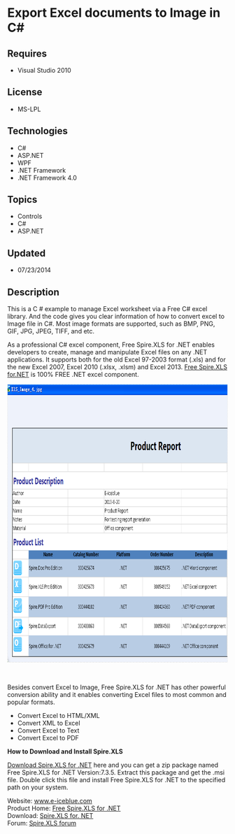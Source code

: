 # Export Excel documents to Image in C#
## Requires
- Visual Studio 2010
## License
- MS-LPL
## Technologies
- C#
- ASP.NET
- WPF
- .NET Framework
- .NET Framework 4.0
## Topics
- Controls
- C#
- ASP.NET
## Updated
- 07/23/2014
## Description

<p>This is a C # example to manage Excel worksheet via a Free C# excel library. And the code gives you clear information of how to convert excel to Image file in C#.
<span lang="EN-US">Most image formats are supported, such as BMP, PNG, GIF, JPG, JPEG, TIFF, and etc.
</span></p>
<p>As a professional C# excel component, Free Spire.XLS for .NET enables developers to create, manage and manipulate Excel files on any .NET applications. It supports both for the old Excel 97-2003 format (.xls) and for the new Excel 2007, Excel 2010 (.xlsx,
 .xlsm) and Excel 2013. <a href="http://www.e-iceblue.com/Introduce/free-xls-component.html">
Free Spire.XLS for.NET</a> is 100% FREE .NET excel component.</p>
<p><img id="120565" src="120565-convert_excel2image.png" alt="" width="863" height="637"></p>
<p>&nbsp;</p>
<p>Besides convert Excel to Image, Free Spire.XLS for .NET has other powerful conversion ability and it enables converting Excel files to most common and popular formats.</p>
<ul>
<li>Convert Excel to HTML/XML </li><li>Convert XML to Excel </li><li>Convert Excel to Text </li><li>Convert Excel to PDF </li></ul>
<p><strong>How to Download and Install Spire.XLS</strong></p>
<p><a href="http://www.e-iceblue.com/Download/download-excel-for-net-now.html">Download Spire.XLS for .NET</a> here and you can get a zip package named Free Spire.XLS for .NET Version:7.3.5. Extract this package and get the .msi file. Double click this file
 and install Free Spire.XLS for .NET to the specified path on your system.</p>
<p>Website: <a href="http://www.e-iceblue.com">www.e-iceblue.com</a><br>
Product Home: <a href="http://www.e-iceblue.com/Introduce/free-xls-component.html">
Free Spire.XLS for .NET</a><br>
Download: <a href="http://www.e-iceblue.com/Download/download-excel-for-net-now.html">
Spire.XLS for. NET</a><br>
Forum: <a href="http://www.e-iceblue.com/forum/viewforum.php?f=4">Spire.XLS forum</a></p>
